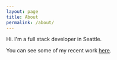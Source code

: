 ```yaml
---
layout: page
title: About
permalink: /about/
---
```


Hi. I'm a full stack developer in Seattle.

You can see some of my recent work [here](https://github.com/derzorngottes).
